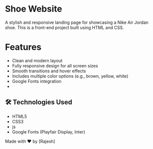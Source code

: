 # Shoe Website
A stylish and responsive landing page for showcasing a Nike Air Jordan shoe. This is a front-end project built using HTML and CSS.

# Features
- Clean and modern layout
- Fully responsive design for all screen sizes
- Smooth transitions and hover effects
- Includes multiple color options (e.g., brown, yellow, white)
- Google Fonts integration
- 
## 🛠 Technologies Used

- HTML5
- CSS3
- js
- Google Fonts (Playfair Display, Inter)

Made with ❤️ by [Rajesh]

